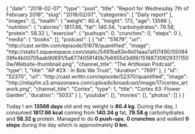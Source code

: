 {
    "date": "2018-02-07",
    "type": "post",
    "title": "Report for Wednesday 7th of February 2018",
    "slug": "2018\/02\/07",
    "categories": [
        "Daily report"
    ],
    "images": [],
    "health": {
        "weight": 80.4,
        "height": 173,
        "age": 13566
    },
    "nutrition": {
        "calories": 1817.86,
        "fat": 140.34,
        "carbohydrates": 79.58,
        "protein": 58.32
    },
    "exercise": {
        "pushups": 0,
        "crunches": 0,
        "steps": 0
    },
    "media": {
        "books": [],
        "podcast": [
            {
                "id": "51679",
                "url": "http:\/\/cast.writtn.com\/episode\/51679\/quantified",
                "image": "http:\/\/static1.squarespace.com\/static\/5491ba63e4b01aaa7af07490\/5508409fe4b00705aab90691\/5a6774059140b7b6955d3d89\/1516873092937\/1500w\/Website-thumbnail.png",
                "channel_title": "The Artifexian Podcast",
                "type": 1,
                "title": "AP #2X : In Bob We Trust",
                "duration": "7691"
            },
            {
                "id": "52370",
                "url": "http:\/\/cast.writtn.com\/episode\/52370\/quantified",
                "image": "http:\/\/relayfm.s3.amazonaws.com\/uploads\/broadcast\/image\/17\/cortex_artwork.png",
                "channel_title": "Cortex",
                "type": 1,
                "title": "Cortex 63: Flower Garden",
                "duration": "5033"
            }
        ],
        "youtube": [],
        "movies": [],
        "photos": []
    }
}

Today I am <strong>13566 days</strong> old and my weight is <strong>80.4 kg</strong>. During the day, I consumed <strong>1817.86 kcal</strong> coming from <strong>140.34 g</strong> fat, <strong>79.58 g</strong> carbohydrates and <strong>58.32 g</strong> protein. Managed to do <strong>0 push-ups</strong>, <strong>0 crunches</strong> and walked <strong>0 steps</strong> during the day which is approximately <strong>0 km</strong>.